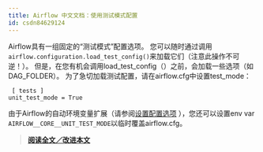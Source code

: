 ```yaml
---
title: Airflow 中文文档：使用测试模式配置
id: csdn84629124
---
```


Airflow具有一组固定的“测试模式”配置选项。 您可以随时通过调用`airflow.configuration.load_test_config()`来加载它们（注意此操作不可逆！）。 但是，在您有机会调用load_test_config（）之前，会加载一些选项（如DAG_FOLDER）。 为了急切加载测试配置，请在airflow.cfg中设置test_mode：

```
 [ tests ]
unit_test_mode = True 
```

由于Airflow的自动环境变量扩展（请参阅[设置配置选项](set-config.html) ），您还可以设置env var `AIRFLOW__CORE__UNIT_TEST_MODE`以临时覆盖airflow.cfg。

> [**阅读全文／改进本文**](https://github.com/apachecn/airflow-doc-zh/blob/master/zh/19.md)